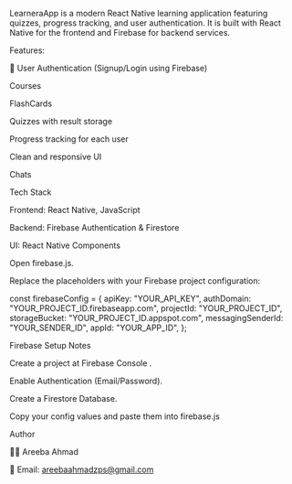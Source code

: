 LearneraApp is a modern React Native learning application featuring quizzes, progress tracking, 
and user authentication. It is built with React Native for the frontend and Firebase for backend services.

Features:

🔑 User Authentication (Signup/Login using Firebase)

 Courses

 FlashCards

 Quizzes with result storage

 Progress tracking for each user

 Clean and responsive UI

 Chats


 Tech Stack

Frontend: React Native, JavaScript

Backend: Firebase Authentication & Firestore

UI: React Native Components

Open firebase.js.

Replace the placeholders with your Firebase project configuration:

const firebaseConfig = {
  apiKey: "YOUR_API_KEY",
  authDomain: "YOUR_PROJECT_ID.firebaseapp.com",
  projectId: "YOUR_PROJECT_ID",
  storageBucket: "YOUR_PROJECT_ID.appspot.com",
  messagingSenderId: "YOUR_SENDER_ID",
  appId: "YOUR_APP_ID",
};

Firebase Setup Notes

Create a project at Firebase Console
.

Enable Authentication (Email/Password).

Create a Firestore Database.

Copy your config values and paste them into firebase.js

Author

👩‍💻 Areeba Ahmad

📧 Email: areebaahmadzps@gmail.com
